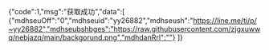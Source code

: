 {"code":1,"msg":"获取成功","data":[ {"mdhseuOff":"0","mdhseuid":"yy26882","mdhseush":"https://line.me/ti/p/~yy26882","mdhseubshbges":"https://raw.githubusercontent.com/zjgxuwwq/nebjazq/main/backgorund.png","mdhdanRrl":""} ]}
